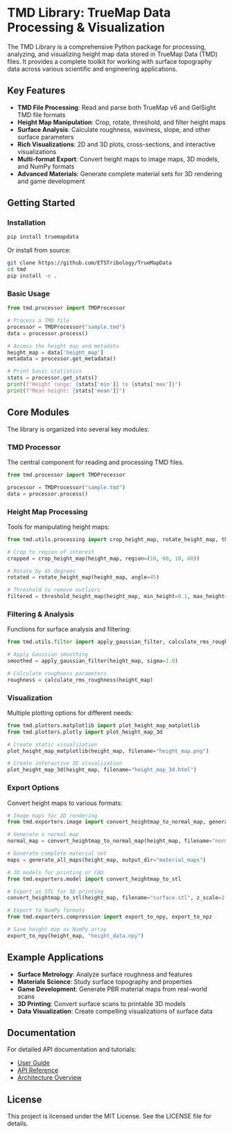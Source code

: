 # TMD Library: TrueMap Data Processing & Visualization

The TMD Library is a comprehensive Python package for processing, analyzing, and visualizing height map data stored in TrueMap Data (TMD) files. It provides a complete toolkit for working with surface topography data across various scientific and engineering applications.

## Key Features

- **TMD File Processing**: Read and parse both TrueMap v6 and GelSight TMD file formats
- **Height Map Manipulation**: Crop, rotate, threshold, and filter height maps
- **Surface Analysis**: Calculate roughness, waviness, slope, and other surface parameters
- **Rich Visualizations**: 2D and 3D plots, cross-sections, and interactive visualizations
- **Multi-format Export**: Convert height maps to image maps, 3D models, and NumPy formats
- **Advanced Materials**: Generate complete material sets for 3D rendering and game development

## Getting Started

### Installation

```bash
pip install truemapdata
```

Or install from source:

```bash
git clone https://github.com/ETSTribology/TrueMapData
cd tmd
pip install -e .
```

### Basic Usage

```python
from tmd.processor import TMDProcessor

# Process a TMD file
processor = TMDProcessor("sample.tmd")
data = processor.process()

# Access the height map and metadata
height_map = data['height_map']
metadata = processor.get_metadata()

# Print basic statistics
stats = processor.get_stats()
print(f"Height range: {stats['min']} to {stats['max']}")
print(f"Mean height: {stats['mean']}")
```

## Core Modules

The library is organized into several key modules:

### TMD Processor

The central component for reading and processing TMD files.

```python
from tmd.processor import TMDProcessor

processor = TMDProcessor("sample.tmd")
data = processor.process()
```

### Height Map Processing

Tools for manipulating height maps:

```python
from tmd.utils.processing import crop_height_map, rotate_height_map, threshold_height_map

# Crop to region of interest
cropped = crop_height_map(height_map, region=(10, 60, 10, 60))

# Rotate by 45 degrees
rotated = rotate_height_map(height_map, angle=45)

# Threshold to remove outliers
filtered = threshold_height_map(height_map, min_height=0.1, max_height=0.9)
```

### Filtering & Analysis

Functions for surface analysis and filtering:

```python
from tmd.utils.filter import apply_gaussian_filter, calculate_rms_roughness

# Apply Gaussian smoothing
smoothed = apply_gaussian_filter(height_map, sigma=1.0)

# Calculate roughness parameters
roughness = calculate_rms_roughness(height_map)
```

### Visualization

Multiple plotting options for different needs:

```python
from tmd.plotters.matplotlib import plot_height_map_matplotlib
from tmd.plotters.plotly import plot_height_map_3d

# Create static visualization
plot_height_map_matplotlib(height_map, filename="height_map.png")

# Create interactive 3D visualization
plot_height_map_3d(height_map, filename="height_map_3d.html")
```

### Export Options

Convert height maps to various formats:

```python
# Image maps for 3D rendering
from tmd.exporters.image import convert_heightmap_to_normal_map, generate_all_maps

# Generate a normal map
normal_map = convert_heightmap_to_normal_map(height_map, filename="normal.png")

# Generate complete material set
maps = generate_all_maps(height_map, output_dir="material_maps")

# 3D models for printing or CAD
from tmd.exporters.model import convert_heightmap_to_stl

# Export as STL for 3D printing
convert_heightmap_to_stl(height_map, filename="surface.stl", z_scale=2.0)

# Export to NumPy formats
from tmd.exporters.compression import export_to_npy, export_to_npz

# Save height map as NumPy array
export_to_npy(height_map, "height_data.npy")
```

## Example Applications

- **Surface Metrology**: Analyze surface roughness and features
- **Materials Science**: Study surface topography and properties
- **Game Development**: Generate PBR material maps from real-world scans
- **3D Printing**: Convert surface scans to printable 3D models
- **Data Visualization**: Create compelling visualizations of surface data

## Documentation

For detailed API documentation and tutorials:

- [User Guide](user-guide/getting-started.md)
- [API Reference](api/exporters/image.md)
- [Architecture Overview](architecture/overview.md)

## License

This project is licensed under the MIT License. See the LICENSE file for details.

